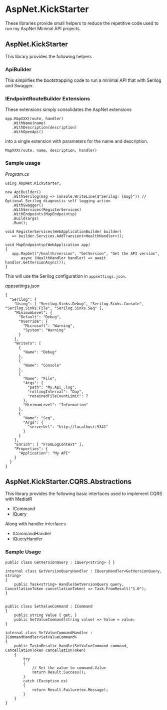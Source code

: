 # AspNet.KickStarter

These libraries provide small helpers to reduce the repetitive  code used to run my AspNet Minimal API projects.

## AspNet.KickStarter

This library provides the following helpers

### ApiBuilder

This simplifies the bootstrapping code to run a minimal API that with Serilog and Swagger.

### IEndpointRouteBuilder Extensions

These extensions simply consolidates the AspNet extensions
```
app.MapXXX(route, handler)
   .WithName(name)
   .WithDescription(description)
   .WithOpenApi()
```
into a single extension with parameters for the name and description.
```
MapXXX(route, name, description, handler)
```

### Sample usage
 *Program.cs*

 ```
using AspNet.KickStarter;

new ApiBuilder()
    .WithSerilog(msg => Console.WriteLine($"Serilog: {msg}")) // Optional Serilog diagnostic self logging action
    .WithSwagger()
    .WithServices(RegisterServices)
    .WithEndpoints(MapEndpointsp)
    .Build(args)
    .Run();

void RegisterServices(WebApplicationBuilder builder)
    => builder.Services.AddTransient<HealthHandler>();

void MapEndpointsp(WebApplication app)
{
    app.MapGet("/health/version", "GetVersion", "Get the API version",
        async (HealthHandler handler) => await handler.GetVersionAsync());
}
```

This will use the Serilog configuration in `appsettings.json`.

*appsettings.json*

```
{
  "Serilog": {
    "Using": [ "Serilog.Sinks.Debug", "Serilog.Sinks.Console", "Serilog.Sinks.File", "Serilog.Sinks.Seq" ],
    "MinimumLevel": {
      "Default": "Debug",
      "Override": {
        "Microsoft": "Warning",
        "System": "Warning"
      }
    },
    "WriteTo": [
      {
        "Name": "Debug"
      },
      {
        "Name": "Console"
      },
      {
        "Name": "File",
        "Args": {
          "path": "My.Api_.log",
          "rollingInterval": "Day",
          "retainedFileCountLimit": 7
        },
        "MinimumLevel": "Information"
      },
      {
        "Name": "Seq",
        "Args": {
          "serverUrl": "http://localhost:5341"
        }
      }
    ],
    "Enrich": [ "FromLogContext" ],
    "Properties": {
      "Application": "My API"
    }
  }
}
```


## AspNet.KickStarter.CQRS.Abstractions

This library provides the following basic interfaces used to implement CQRS with MediatR

* ICommand
* IQuery

Along with handler interfaces

* ICommandHandler
* IQueryHandler

### Sample Usage

```
public class GetVersionQuery : IQuery<string> { }

internal class GetVersionQueryHandler : IQueryHandler<GetVersionQuery, string>
{
    public Task<string> Handle(GetVersionQuery query, CancellationToken cancellationToken) => Task.FromResult("1.0");
}


public class SetValueCommand : ICommand
{
    public string Value { get; }
    public SetValueCommand(string value) => Value = value;
}

internal class SetValueCommandHandler : ICommandHandler<SetValueCommand>
{
    public Task<Result> Handle(SetValueCommand command, CancellationToken cancellationToken)
    {
        try
        {
            // Set the value to command.Value
            return Result.Success();
        }
        catch (Exception ex)
        {
            return Result.Failure(ex.Message);
        }
    }
}
```
